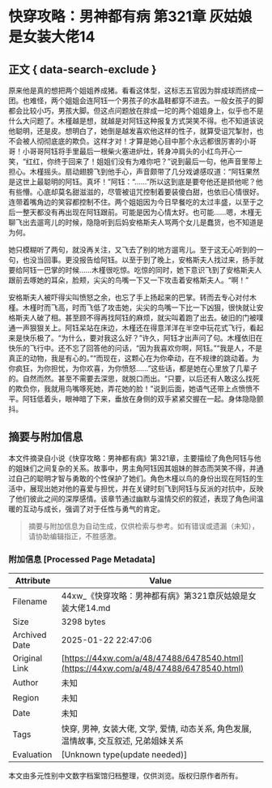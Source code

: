 # **快穿攻略：男神都有病 第321章 灰姑娘是女装大佬14**

## 正文 { data-search-exclude }


原来他是真的想把两个姐姐养成猪。看看这体型，这标志五官因为胖成球而挤成一团。也难怪，两个姐姐会连阿钰一个男孩子的水晶鞋都穿不进去。一般女孩子的脚都会比较小巧，男孩大脚。但这点问题放在胖成一坨的两个姐姐身上，似乎也不是什么大问题了。木槿越是想，就越是对阿钰这种报复方式哭笑不得。也不知道该说他聪明，还是皮。想明白了，她倒是越发喜欢他这样的性子，就算受诅咒掣肘，也不会被人彻彻底底的欺负。这样才对！才算是她心目中那个永远都很厉害的小哥哥！小哥哥阿钰将手里最后一根柴火塞进炉灶，转身冲肩头的小红鸟开心一笑，“红红，你终于回来了！姐姐们没有为难你吧？”说到最后一句，他声音里带上担心。木槿摇头。扇动翅膀飞到他手心，声音颇带了几分戏谑感叹道：“阿钰果然是这世上最聪明的阿钰。真坏！”阿钰：“……”所以这到底是要夸他还是损他呢？他有些懵。心底却莫名甜滋滋的，尽管被诅咒控制着要装傻白甜，也依旧心情很好。连带着嘴角边的笑容都控制不住。两个姐姐因为今日早餐吃的太过丰盛，以至于之后一整天都没有再出现在阿钰跟前。可能是因为心情太好。也可能……嗯，木槿无聊飞出去遛弯儿的时候，隐隐听到后妈安格斯夫人骂两个女儿是蠢货，也不知道是为何。

她只模糊听了两句，就没再关注，又飞去了别的地方遛弯儿。至于这无心听到的一句，也没当回事。更没报告给阿钰。以至于到了晚上，安格斯夫人找过来，扬手就要给阿钰一巴掌的时候……木槿很吃惊。吃惊的同时，她下意识飞到了安格斯夫人跟前去啄她的耳朵，脸颊，尖尖的鸟嘴一下又一下攻击着安格斯夫人。“啊！”

安格斯夫人被吓得尖叫愤怒之余，也忘了手上扬起来的巴掌。转而去专心对付木槿。木槿时而飞高，时而飞低了攻击她，尖尖的鸟嘴一下比一下凶狠，很快就让安格斯夫人破了相。甚至顾不得再找阿钰的麻烦，就尖叫着跑了出去。破旧的门被噗通一声狠狠关上。阿钰呆站在床边，木槿还在得意洋洋在半空中玩花式飞行，看起来是快乐极了。“为什么，要对我这么好？”许久，阿钰才出声问了句。木槿依旧在快乐的飞行中。还不忘了回答他的问话，“因为我喜欢你啊，阿钰。”“我是人，不是真正的动物，我是有心的。”“而现在，这颗心在为你牵动，在不规律的跳动着。为你疯狂，为你担忧，为你欢喜，为你愤怒……”这些话，都是她在心里放了几辈子的。自然而然。甚至不需要去深思，就脱口而出。“只要，以后还有人敢这么找死的欺负你，我就用鸟嘴啄死她，弄花她的脸！”说到后面，她语气还带上点愤愤不平。阿钰低着头，眼神暗了下来，垂放在身侧的双手紧紧交握在一起。身体隐隐颤抖。
<!-- tcd_original_link https://44xw.com/a/48/47488/6478540.html -->


## 摘要与附加信息

<!-- tcd_abstract -->
本文件摘录自小说《快穿攻略：男神都有病》第321章，主要描绘了角色阿钰与他的姐妹们之间复杂的关系。故事中，男主角阿钰因其姐妹的胖态而哭笑不得，并通过自己的聪明才智与勇敢的个性保护了她们。角色木槿以鸟的身份出现在阿钰的生活中，展现出她对他的喜爱与担忧，并在关键时刻飞到阿钰与反派的对抗中，反映了他们彼此之间的深厚感情。该章节通过幽默与温情交织的叙述，表现了角色间温暖的互动与成长，强调了对于任性与勇气的肯定。
<!-- tcd_abstract_end -->

> 摘要与附加信息为自动生成，仅供检索与参考。如有错误或遗漏（未知），请协助编辑指正，不胜感激。

### 附加信息 [Processed Page Metadata]

| Attribute       | Value                                  |
|-----------------|----------------------------------------|
| Filename        | 44xw_《快穿攻略：男神都有病》第321章灰姑娘是女装大佬14.md                             |
| Size            | 3298 bytes                           |
| Archived Date   | 2025-01-22 22:47:06                             |
| Original Link   | [https://44xw.com/a/48/47488/6478540.html](https://44xw.com/a/48/47488/6478540.html)                       |
| Author          | 未知                               |
| Region          | 未知                               |
| Date            | 未知                                 |
| Tags            | 快穿, 男神, 女装大佬, 文学, 爱情, 动态关系, 角色发展, 温情故事, 交互叙述, 兄弟姐妹关系                                 |
| Evaluation            | [Unknown type(update needed)]                                 |
<!-- tcd_table_end -->

本文由多元性别中文数字档案馆归档整理，仅供浏览。版权归原作者所有。
